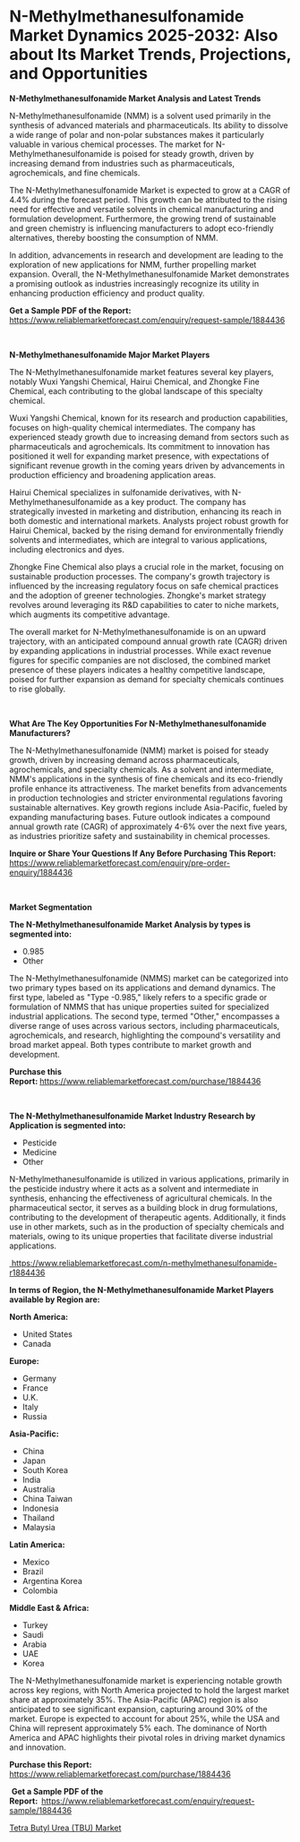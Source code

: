 <p><h1>N-Methylmethanesulfonamide Market Dynamics 2025-2032: Also about Its Market Trends, Projections, and Opportunities</h1></p><p><strong>N-Methylmethanesulfonamide Market Analysis and Latest Trends</strong></p>
<p><p>N-Methylmethanesulfonamide (NMM) is a solvent used primarily in the synthesis of advanced materials and pharmaceuticals. Its ability to dissolve a wide range of polar and non-polar substances makes it particularly valuable in various chemical processes. The market for N-Methylmethanesulfonamide is poised for steady growth, driven by increasing demand from industries such as pharmaceuticals, agrochemicals, and fine chemicals.</p><p>The N-Methylmethanesulfonamide Market is expected to grow at a CAGR of 4.4% during the forecast period. This growth can be attributed to the rising need for effective and versatile solvents in chemical manufacturing and formulation development. Furthermore, the growing trend of sustainable and green chemistry is influencing manufacturers to adopt eco-friendly alternatives, thereby boosting the consumption of NMM. </p><p>In addition, advancements in research and development are leading to the exploration of new applications for NMM, further propelling market expansion. Overall, the N-Methylmethanesulfonamide Market demonstrates a promising outlook as industries increasingly recognize its utility in enhancing production efficiency and product quality.</p></p>
<p><strong>Get a Sample PDF of the Report:&nbsp;</strong> <a href="https://www.reliablemarketforecast.com/enquiry/request-sample/1884436?utm_campaign=1134&utm_medium=2&utm_source=Github&utm_content=ia&utm_term=04022025&utm_id=n-methylmethanesulfonamide">https://www.reliablemarketforecast.com/enquiry/request-sample/1884436</a></p>
<p>&nbsp;</p>
<p><strong>N-Methylmethanesulfonamide Major Market Players</strong></p>
<p><p>The N-Methylmethanesulfonamide market features several key players, notably Wuxi Yangshi Chemical, Hairui Chemical, and Zhongke Fine Chemical, each contributing to the global landscape of this specialty chemical.</p><p>Wuxi Yangshi Chemical, known for its research and production capabilities, focuses on high-quality chemical intermediates. The company has experienced steady growth due to increasing demand from sectors such as pharmaceuticals and agrochemicals. Its commitment to innovation has positioned it well for expanding market presence, with expectations of significant revenue growth in the coming years driven by advancements in production efficiency and broadening application areas.</p><p>Hairui Chemical specializes in sulfonamide derivatives, with N-Methylmethanesulfonamide as a key product. The company has strategically invested in marketing and distribution, enhancing its reach in both domestic and international markets. Analysts project robust growth for Hairui Chemical, backed by the rising demand for environmentally friendly solvents and intermediates, which are integral to various applications, including electronics and dyes.</p><p>Zhongke Fine Chemical also plays a crucial role in the market, focusing on sustainable production processes. The company's growth trajectory is influenced by the increasing regulatory focus on safe chemical practices and the adoption of greener technologies. Zhongke's market strategy revolves around leveraging its R&D capabilities to cater to niche markets, which augments its competitive advantage.</p><p>The overall market for N-Methylmethanesulfonamide is on an upward trajectory, with an anticipated compound annual growth rate (CAGR) driven by expanding applications in industrial processes. While exact revenue figures for specific companies are not disclosed, the combined market presence of these players indicates a healthy competitive landscape, poised for further expansion as demand for specialty chemicals continues to rise globally.</p></p>
<p>&nbsp;</p>
<p><strong>What Are The Key Opportunities For N-Methylmethanesulfonamide Manufacturers?</strong></p>
<p><p>The N-Methylmethanesulfonamide (NMM) market is poised for steady growth, driven by increasing demand across pharmaceuticals, agrochemicals, and specialty chemicals. As a solvent and intermediate, NMM's applications in the synthesis of fine chemicals and its eco-friendly profile enhance its attractiveness. The market benefits from advancements in production technologies and stricter environmental regulations favoring sustainable alternatives. Key growth regions include Asia-Pacific, fueled by expanding manufacturing bases. Future outlook indicates a compound annual growth rate (CAGR) of approximately 4-6% over the next five years, as industries prioritize safety and sustainability in chemical processes.</p></p>
<p><strong>Inquire or Share Your Questions If Any Before Purchasing This Report:</strong> <a href="https://www.reliablemarketforecast.com/enquiry/pre-order-enquiry/1884436?utm_campaign=1134&utm_medium=2&utm_source=Github&utm_content=ia&utm_term=04022025&utm_id=n-methylmethanesulfonamide">https://www.reliablemarketforecast.com/enquiry/pre-order-enquiry/1884436</a></p>
<p>&nbsp;</p>
<p><strong>Market Segmentation</strong></p>
<p><strong>The N-Methylmethanesulfonamide Market Analysis by types is segmented into:</strong></p>
<p><ul><li>0.985</li><li>Other</li></ul></p>
<p><p>The N-Methylmethanesulfonamide (NMMS) market can be categorized into two primary types based on its applications and demand dynamics. The first type, labeled as "Type -0.985," likely refers to a specific grade or formulation of NMMS that has unique properties suited for specialized industrial applications. The second type, termed "Other," encompasses a diverse range of uses across various sectors, including pharmaceuticals, agrochemicals, and research, highlighting the compound's versatility and broad market appeal. Both types contribute to market growth and development.</p></p>
<p><strong>Purchase this Report:&nbsp;</strong><a href="https://www.reliablemarketforecast.com/purchase/1884436?utm_campaign=1134&utm_medium=2&utm_source=Github&utm_content=ia&utm_term=04022025&utm_id=n-methylmethanesulfonamide">https://www.reliablemarketforecast.com/purchase/1884436</a></p>
<p>&nbsp;</p>
<p><strong>The N-Methylmethanesulfonamide Market Industry Research by Application is segmented into:</strong></p>
<p><ul><li>Pesticide</li><li>Medicine</li><li>Other</li></ul></p>
<p><p>N-Methylmethanesulfonamide is utilized in various applications, primarily in the pesticide industry where it acts as a solvent and intermediate in synthesis, enhancing the effectiveness of agricultural chemicals. In the pharmaceutical sector, it serves as a building block in drug formulations, contributing to the development of therapeutic agents. Additionally, it finds use in other markets, such as in the production of specialty chemicals and materials, owing to its unique properties that facilitate diverse industrial applications.</p></p>
<p><a href="https://www.reliablemarketforecast.com/n-methylmethanesulfonamide-r1884436?utm_campaign=1134&utm_medium=2&utm_source=Github&utm_content=ia&utm_term=04022025&utm_id=n-methylmethanesulfonamide">&nbsp;https://www.reliablemarketforecast.com/n-methylmethanesulfonamide-r1884436</a></p>
<p><strong>In terms of Region, the N-Methylmethanesulfonamide Market Players available by Region are:</strong></p>
<p>
    <p> <strong> North America: </strong>
        <ul>
            <li>United States</li>
            <li>Canada</li>
        </ul>
        </p> 
    <p> <strong> Europe: </strong>
        <ul>
            <li>Germany</li>
            <li>France</li>
            <li>U.K.</li>
            <li>Italy</li>
            <li>Russia</li>
        </ul>
        </p> 
    <p> <strong> Asia-Pacific: </strong>
        <ul>
            <li>China</li>
            <li>Japan</li>
            <li>South Korea</li>
            <li>India</li>
            <li>Australia</li>
            <li>China Taiwan</li>
            <li>Indonesia</li>
            <li>Thailand</li>
            <li>Malaysia</li>
        </ul>
        </p> 
    <p> <strong> Latin America: </strong>
        <ul>
            <li>Mexico</li>
            <li>Brazil</li>
            <li>Argentina Korea</li>
            <li>Colombia</li>
        </ul>
        </p> 
    <p> <strong> Middle East & Africa: </strong>
        <ul>
            <li>Turkey</li>
            <li>Saudi</li>
            <li>Arabia</li>
            <li>UAE</li>
            <li>Korea</li>
        </ul>
    </p>
    </p>
<p><p>The N-Methylmethanesulfonamide market is experiencing notable growth across key regions, with North America projected to hold the largest market share at approximately 35%. The Asia-Pacific (APAC) region is also anticipated to see significant expansion, capturing around 30% of the market. Europe is expected to account for about 25%, while the USA and China will represent approximately 5% each. The dominance of North America and APAC highlights their pivotal roles in driving market dynamics and innovation.</p></p>
<p><strong>Purchase this Report: </strong><a href="https://www.reliablemarketforecast.com/purchase/1884436?utm_campaign=1134&utm_medium=2&utm_source=Github&utm_content=ia&utm_term=04022025&utm_id=n-methylmethanesulfonamide">https://www.reliablemarketforecast.com/purchase/1884436</a></p>
<p>&nbsp;<strong>Get a Sample PDF of the Report:&nbsp;&nbsp;</strong><a href="https://www.reliablemarketforecast.com/enquiry/request-sample/1884436?utm_campaign=1134&utm_medium=2&utm_source=Github&utm_content=ia&utm_term=04022025&utm_id=n-methylmethanesulfonamide">https://www.reliablemarketforecast.com/enquiry/request-sample/1884436</a></p>
<p><strong></strong></p>
<p><p><a href="https://github.com/BryceTownsendr/Market-Research-Report-List-7/blob/main/tetra-butyl-urea-tbu-market.md?utm_campaign=1134&utm_medium=2&utm_source=Github&utm_content=ia&utm_term=04022025&utm_id=n-methylmethanesulfonamide">Tetra Butyl Urea (TBU) Market</a></p></p>